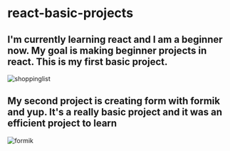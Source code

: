 # react-basic-projects
## I'm currently learning react and I am a beginner now.  My goal is making beginner projects in react. This is my first basic project.
![shoppinglist](https://user-images.githubusercontent.com/119332810/236807543-21255fe5-8b44-4867-a08f-e775ec348985.png)

## My second project is creating form with formik and yup. It's a really basic project and it was an efficient project to learn 
![formik](https://github.com/Eda-Inal/react-basic-projects/assets/119332810/b0f9cf70-c02c-43bd-892e-2648b7c8b0b1)
 
